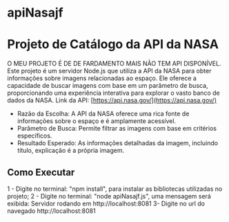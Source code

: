 # apiNasajf
# Projeto de Catálogo da API da NASA
O MEU PROJETO É DE DE FARDAMENTO MAIS NÃO TEM API DISPONÍVEL.
Este projeto é um servidor Node.js que utiliza a API da NASA para obter informações sobre imagens relacionadas ao espaço.
Ele oferece a capacidade de buscar imagens com base em um parâmetro de busca, proporcionando uma experiência interativa para explorar o vasto banco de dados da NASA.
Link da API: [https://api.nasa.gov/](https://api.nasa.gov/)

- Razão da Escolha: A API da NASA oferece uma rica fonte de informações sobre o espaço e é amplamente acessível.
- Parâmetro de Busca: Permite filtrar as imagens com base em critérios específicos.
- Resultado Esperado: As informações detalhadas da imagem, incluindo título, explicação é a própria imagem.

## Como Executar

 1 - Digite no terminal: "npm install", para instalar as bibliotecas utilizadas no projeto; 
2 - Digite no terminal: "node apiNasajf.js", uma mensagem será exibida:
    Servidor rodando em http://localhost:8081 
3-  Digite no url do navegado http://localhost:8081


